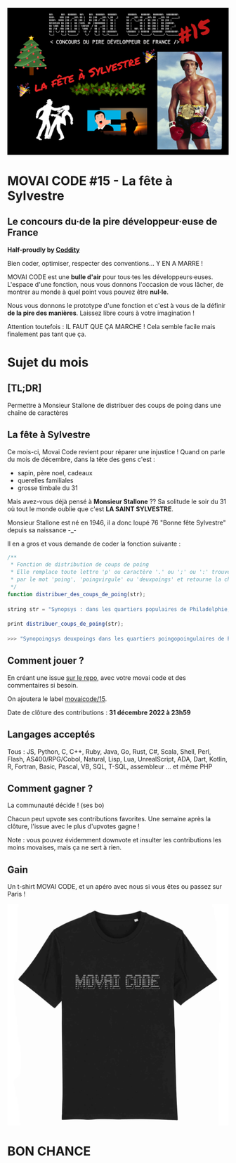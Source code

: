 ![](./movaicode-122022.png)

# MOVAI CODE #15 - La fête à Sylvestre

## Le concours du·de la pire développeur·euse de France

**Half-proudly by [Coddity](https://www.coddity.com/)**

Bien coder, optimiser, respecter des conventions... Y EN A MARRE !

MOVAI CODE est une **bulle d'air** pour tous·tes les développeurs·euses. L'espace d'une fonction, nous vous donnons l'occasion de vous lâcher, de montrer au monde à quel point vous pouvez être **nul·le**.

Nous vous donnons le prototype d'une fonction et c'est à vous de la définir **de la pire des manières**. Laissez libre cours à votre imagination !

Attention toutefois : IL FAUT QUE ÇA MARCHE ! Cela semble facile mais finalement pas tant que ça.

# Sujet du mois

## [TL;DR]

Permettre à Monsieur Stallone de distribuer des coups de poing dans une chaîne de caractères

## La fête à Sylvestre

Ce mois-ci, Movai Code revient pour réparer une injustice ! Quand on parle du mois de décembre, dans la tête des gens c'est :
- sapin, père noel, cadeaux
- querelles familiales
- grosse timbale du 31

Mais avez-vous déjà pensé à **Monsieur Stallone** ?? Sa solitude le soir du 31 où tout le monde oublie que c'est **LA SAINT SYLVESTRE**.

Monsieur Stallone est né en 1946, il a donc loupé 76 "Bonne fête Sylvestre" depuis sa naissance -_-

Il en a gros et vous demande de coder la fonction suivante :

```js
/**
 * Fonction de distribution de coups de poing
 * Elle remplace toute lettre 'p' ou caractère '.' ou ';' ou ':' trouvés dans la chaîne de caractères str,
 * par le mot 'poing', 'poingvirgule' ou 'deuxpoings' et retourne la chaîne de caractères produite
 */
function distribuer_des_coups_de_poing(str);

string str = "Synopsys : dans les quartiers populaires de Philadelphie, Rocky Balboa collecte des dettes non payées pour Tony Gazzo, un usurier ; il dispute de temps à autre, pour quelques dizaines de dollars, des combats de boxe sous l'appellation de l'étalon italien.";

print distribuer_coups_de_poing(str);

>>> "Synopoingsys deuxpoings dans les quartiers poingopoingulaires de Poinghiladelpoinghie, Rocky Balboa collecte des dettes non poingayées poingour Tony Gazzo, un usurier poingvirgule il dispoingute de tempoings à autre, poingour quelques dizaines de dollars, des combats de boxe sous l'apoingpoingellation de l'étalon italienpoing"
```

## Comment jouer ?

En créant une issue [sur le repo](https://github.com/CoddityTeam/movaicode/issues), avec votre movai code et des commentaires si besoin.

On ajoutera le label [movaicode/15](https://github.com/CoddityTeam/movaicode/labels/movaicode%2F15).

Date de clôture des contributions : **31 décembre 2022 à 23h59**

## Langages acceptés

Tous : JS, Python, C, C++, Ruby, Java, Go, Rust, C#, Scala, Shell, Perl, Flash, AS400/RPG/Cobol, Natural, Lisp, Lua, UnrealScript, ADA, Dart, Kotlin, R, Fortran, Basic, Pascal, VB, SQL, T-SQL, assembleur ... et même PHP

## Comment gagner ?

La communauté décide ! (ses bo)

Chacun peut upvote ses contributions favorites. Une semaine après la clôture, l'issue avec le plus d'upvotes gagne !

Note : vous pouvez évidemment downvote et insulter les contributions les moins movaises, mais ça ne sert à rien.

## Gain

Un t-shirt MOVAI CODE, et un apéro avec nous si vous êtes ou passez sur Paris !

![](./tshirt-movaicode.png)

# BON CHANCE
